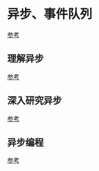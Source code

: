 # 异步、事件队列

[参考](https://segmentfault.com/a/1190000008489550)

## 理解异步

[参考](https://www.cnblogs.com/Jacky-MYD/p/7743532.html)

## 深入研究异步

[参考](https://www.cnblogs.com/zhuanzhuanfe/p/7391299.html)

## 异步编程

[参考](https://segmentfault.com/a/1190000015711829?utm_source=weekly&utm_medium=email&utm_campaign=email_weekly#articleHeader0)
